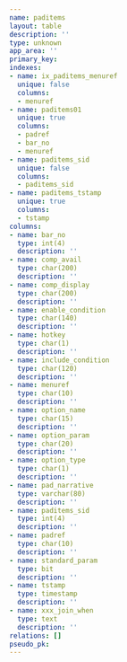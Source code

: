 ```yaml
---
name: paditems
layout: table
description: ''
type: unknown
app_area: ''
primary_key: 
indexes:
- name: ix_paditems_menuref
  unique: false
  columns:
  - menuref
- name: paditems01
  unique: true
  columns:
  - padref
  - bar_no
  - menuref
- name: paditems_sid
  unique: false
  columns:
  - paditems_sid
- name: paditems_tstamp
  unique: true
  columns:
  - tstamp
columns:
- name: bar_no
  type: int(4)
  description: ''
- name: comp_avail
  type: char(200)
  description: ''
- name: comp_display
  type: char(200)
  description: ''
- name: enable_condition
  type: char(140)
  description: ''
- name: hotkey
  type: char(1)
  description: ''
- name: include_condition
  type: char(120)
  description: ''
- name: menuref
  type: char(10)
  description: ''
- name: option_name
  type: char(15)
  description: ''
- name: option_param
  type: char(20)
  description: ''
- name: option_type
  type: char(1)
  description: ''
- name: pad_narrative
  type: varchar(80)
  description: ''
- name: paditems_sid
  type: int(4)
  description: ''
- name: padref
  type: char(10)
  description: ''
- name: standard_param
  type: bit
  description: ''
- name: tstamp
  type: timestamp
  description: ''
- name: xxx_join_when
  type: text
  description: ''
relations: []
pseudo_pk: 
---
```


